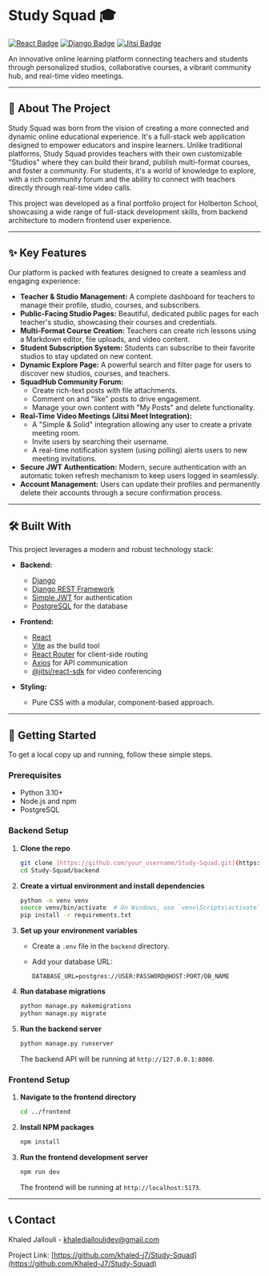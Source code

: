 # Study Squad 🎓

[![React Badge](https://img.shields.io/badge/-React-61DAFB?style=for-the-badge&logo=react&logoColor=black)](https://reactjs.org/)
[![Django Badge](https://img.shields.io/badge/-Django-092E20?style=for-the-badge&logo=django&logoColor=white)](https://www.djangoproject.com/)
[![Jitsi Badge](https://img.shields.io/badge/-Jitsi%20Meet-1D76E5?style=for-the-badge&logo=jitsi&logoColor=white)](https://jitsi.org/)

An innovative online learning platform connecting teachers and students through personalized studios, collaborative courses, a vibrant community hub, and real-time video meetings.

---

## 📜 About The Project

Study Squad was born from the vision of creating a more connected and dynamic online educational experience. It's a full-stack web application designed to empower educators and inspire learners. Unlike traditional platforms, Study Squad provides teachers with their own customizable "Studios" where they can build their brand, publish multi-format courses, and foster a community. For students, it's a world of knowledge to explore, with a rich community forum and the ability to connect with teachers directly through real-time video calls.

This project was developed as a final portfolio project for Holberton School, showcasing a wide range of full-stack development skills, from backend architecture to modern frontend user experience.

---

## ✨ Key Features

Our platform is packed with features designed to create a seamless and engaging experience:

* **Teacher & Studio Management:** A complete dashboard for teachers to manage their profile, studio, courses, and subscribers.
* **Public-Facing Studio Pages:** Beautiful, dedicated public pages for each teacher's studio, showcasing their courses and credentials.
* **Multi-Format Course Creation:** Teachers can create rich lessons using a Markdown editor, file uploads, and video content.
* **Student Subscription System:** Students can subscribe to their favorite studios to stay updated on new content.
* **Dynamic Explore Page:** A powerful search and filter page for users to discover new studios, courses, and teachers.
* **SquadHub Community Forum:**
  * Create rich-text posts with file attachments.
  * Comment on and "like" posts to drive engagement.
  * Manage your own content with "My Posts" and delete functionality.
* **Real-Time Video Meetings (Jitsi Meet Integration):**
  * A "Simple & Solid" integration allowing any user to create a private meeting room.
  * Invite users by searching their username.
  * A real-time notification system (using polling) alerts users to new meeting invitations.
* **Secure JWT Authentication:** Modern, secure authentication with an automatic token refresh mechanism to keep users logged in seamlessly.
* **Account Management:** Users can update their profiles and permanently delete their accounts through a secure confirmation process.

---

## 🛠️ Built With

This project leverages a modern and robust technology stack:

* **Backend:**
  * [Django](https://www.djangoproject.com/)
  * [Django REST Framework](https://www.django-rest-framework.org/)
  * [Simple JWT](https://django-rest-framework-simplejwt.readthedocs.io/) for authentication
  * [PostgreSQL](https://www.postgresql.org/) for the database

* **Frontend:**
  * [React](https://reactjs.org/)
  * [Vite](https://vitejs.dev/) as the build tool
  * [React Router](https://reactrouter.com/) for client-side routing
  * [Axios](https://axios-http.com/) for API communication
  * [@jitsi/react-sdk](https://github.com/jitsi/jitsi-meet-react-sdk) for video conferencing

* **Styling:**
  * Pure CSS with a modular, component-based approach.

---

## 🚀 Getting Started

To get a local copy up and running, follow these simple steps.

### Prerequisites

* Python 3.10+
* Node.js and npm
* PostgreSQL

### Backend Setup

1. **Clone the repo**

    ```sh
    git clone [https://github.com/your_username/Study-Squad.git](https://github.com/Khaled-J7/Study-Squad.git)
    cd Study-Squad/backend
    ```

2. **Create a virtual environment and install dependencies**

    ```sh
    python -m venv venv
    source venv/bin/activate  # On Windows, use `venv\Scripts\activate`
    pip install -r requirements.txt
    ```

3. **Set up your environment variables**
    * Create a `.env` file in the `backend` directory.
    * Add your database URL:

        ```env
        DATABASE_URL=postgres://USER:PASSWORD@HOST:PORT/DB_NAME
        ```

4. **Run database migrations**

    ```sh
    python manage.py makemigrations
    python manage.py migrate
    ```

5. **Run the backend server**

    ```sh
    python manage.py runserver
    ```

    The backend API will be running at `http://127.0.0.1:8000`.

### Frontend Setup

1. **Navigate to the frontend directory**

    ```sh
    cd ../frontend
    ```

2. **Install NPM packages**

    ```sh
    npm install
    ```

3. **Run the frontend development server**

    ```sh
    npm run dev
    ```

    The frontend will be running at `http://localhost:5173`.

---

## 📞 Contact

Khaled Jallouli - [khaledjalloulidev@gmail.com](mailto:khaledjalloulidev@gmail.com)

Project Link: [https://github.com/khaled-j7/Study-Squad](https://github.com/Khaled-J7/Study-Squad)

